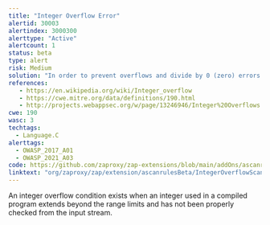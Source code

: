```yaml
---
title: "Integer Overflow Error"
alertid: 30003
alertindex: 3000300
alerttype: "Active"
alertcount: 1
status: beta
type: alert
risk: Medium
solution: "In order to prevent overflows and divide by 0 (zero) errors in the application, please rewrite the backend program, checking if the values of integers being processed are within the application's allowed range. This will require a recompilation of the backend executable."
references:
   - https://en.wikipedia.org/wiki/Integer_overflow
   - https://cwe.mitre.org/data/definitions/190.html
   - http://projects.webappsec.org/w/page/13246946/Integer%20Overflows
cwe: 190
wasc: 3
techtags: 
  - Language.C
alerttags: 
  - OWASP_2017_A01
  - OWASP_2021_A03
code: https://github.com/zaproxy/zap-extensions/blob/main/addOns/ascanrulesBeta/src/main/java/org/zaproxy/zap/extension/ascanrulesBeta/IntegerOverflowScanRule.java
linktext: "org/zaproxy/zap/extension/ascanrulesBeta/IntegerOverflowScanRule.java"
---
```

An integer overflow condition exists when an integer used in a compiled program extends beyond the range limits and has not been properly checked from the input stream.
